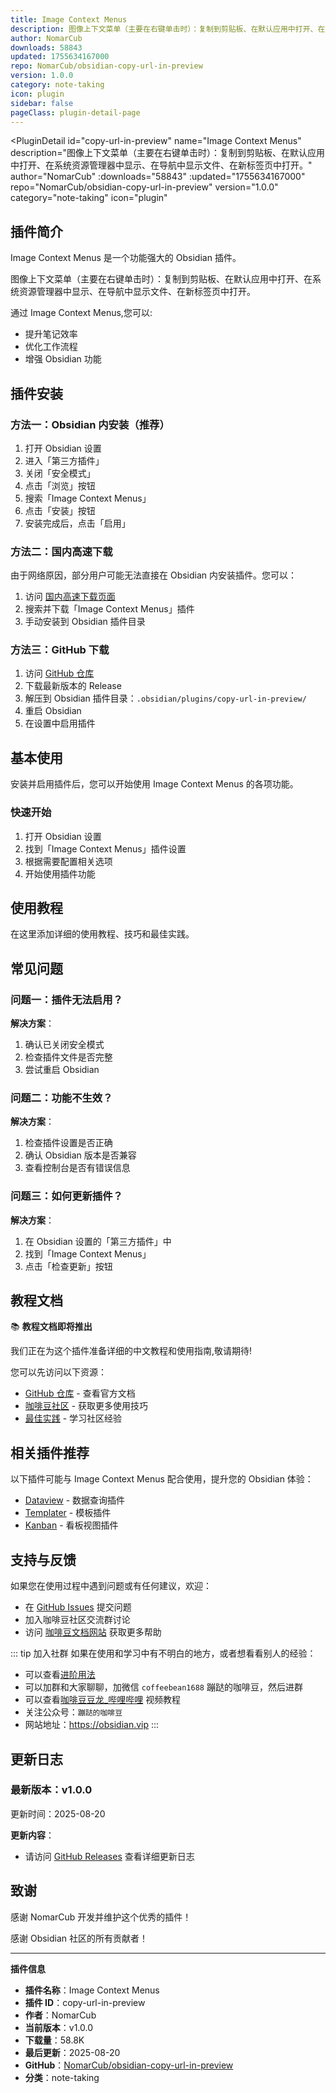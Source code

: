 ```yaml
---
title: Image Context Menus
description: 图像上下文菜单（主要在右键单击时）：复制到剪贴板、在默认应用中打开、在系统资源管理器中显示、在导航中显示文件、在新标签页中打开。
author: NomarCub
downloads: 58843
updated: 1755634167000
repo: NomarCub/obsidian-copy-url-in-preview
version: 1.0.0
category: note-taking
icon: plugin
sidebar: false
pageClass: plugin-detail-page
---
```


<PluginDetail
  id="copy-url-in-preview"
  name="Image Context Menus"
  description="图像上下文菜单（主要在右键单击时）：复制到剪贴板、在默认应用中打开、在系统资源管理器中显示、在导航中显示文件、在新标签页中打开。"
  author="NomarCub"
  :downloads="58843"
  :updated="1755634167000"
  repo="NomarCub/obsidian-copy-url-in-preview"
  version="1.0.0"
  category="note-taking"
  icon="plugin"
>

<!-- AUTO_GENERATED_START -->
## 插件简介

Image Context Menus 是一个功能强大的 Obsidian 插件。

图像上下文菜单（主要在右键单击时）：复制到剪贴板、在默认应用中打开、在系统资源管理器中显示、在导航中显示文件、在新标签页中打开。

通过 Image Context Menus,您可以:

- 提升笔记效率
- 优化工作流程
- 增强 Obsidian 功能

<!-- AUTO_GENERATED_END -->

<!-- AUTO_GENERATED_START -->
## 插件安装

### 方法一：Obsidian 内安装（推荐）

1. 打开 Obsidian 设置
2. 进入「第三方插件」
3. 关闭「安全模式」
4. 点击「浏览」按钮
5. 搜索「Image Context Menus」
6. 点击「安装」按钮
7. 安装完成后，点击「启用」

### 方法二：国内高速下载

由于网络原因，部分用户可能无法直接在 Obsidian 内安装插件。您可以：

1. 访问 [国内高速下载页面](/zh/documentation/obsidian-plugins-download.html)
2. 搜索并下载「Image Context Menus」插件
3. 手动安装到 Obsidian 插件目录

### 方法三：GitHub 下载

1. 访问 [GitHub 仓库](https://github.com/NomarCub/obsidian-copy-url-in-preview)
2. 下载最新版本的 Release
3. 解压到 Obsidian 插件目录：`.obsidian/plugins/copy-url-in-preview/`
4. 重启 Obsidian
5. 在设置中启用插件

## 基本使用

安装并启用插件后，您可以开始使用 Image Context Menus 的各项功能。

### 快速开始

1. 打开 Obsidian 设置
2. 找到「Image Context Menus」插件设置
3. 根据需要配置相关选项
4. 开始使用插件功能

<!-- AUTO_GENERATED_END -->

<!-- CUSTOM_CONTENT_START:tutorial -->
## 使用教程

在这里添加详细的使用教程、技巧和最佳实践。

<!-- CUSTOM_CONTENT_END:tutorial -->

<!-- SHARED_CONTENT_START -->
## 常见问题

### 问题一：插件无法启用？

**解决方案**：
1. 确认已关闭安全模式
2. 检查插件文件是否完整
3. 尝试重启 Obsidian

### 问题二：功能不生效？

**解决方案**：
1. 检查插件设置是否正确
2. 确认 Obsidian 版本是否兼容
3. 查看控制台是否有错误信息

### 问题三：如何更新插件？

**解决方案**：
1. 在 Obsidian 设置的「第三方插件」中
2. 找到「Image Context Menus」
3. 点击「检查更新」按钮

## 教程文档

📚 **教程文档即将推出**

我们正在为这个插件准备详细的中文教程和使用指南,敬请期待!

您可以先访问以下资源：
- [GitHub 仓库](https://github.com/NomarCub/obsidian-copy-url-in-preview) - 查看官方文档
- [咖啡豆社区](/zh/bases/) - 获取更多使用技巧
- [最佳实践](/zh/best-practices/) - 学习社区经验

## 相关插件推荐

以下插件可能与 Image Context Menus 配合使用，提升您的 Obsidian 体验：

- [Dataview](/zh/plugins/dataview.html) - 数据查询插件
- [Templater](/zh/plugins/templater-obsidian.html) - 模板插件
- [Kanban](/zh/plugins/obsidian-kanban.html) - 看板视图插件

## 支持与反馈

如果您在使用过程中遇到问题或有任何建议，欢迎：

- 在 [GitHub Issues](https://github.com/NomarCub/obsidian-copy-url-in-preview/issues) 提交问题
- 加入咖啡豆社区交流群讨论
- 访问 [咖啡豆文档网站](https://obsidian.vip) 获取更多帮助

::: tip 加入社群
如果在使用和学习中有不明白的地方，或者想看看别人的经验：
- 可以查看[进阶用法](/zh/advanced)
- 可以加群和大家聊聊，加微信 `coffeebean1688` 蹦跶的咖啡豆，然后进群
- 可以查看[咖啡豆豆龙_哔哩哔哩](https://space.bilibili.com/618777356) 视频教程
- 关注公众号：`蹦跶的咖啡豆`
- 网站地址：https://obsidian.vip
:::
<!-- SHARED_CONTENT_END -->

<!-- AUTO_GENERATED_START -->
## 更新日志

### 最新版本：v1.0.0

更新时间：2025-08-20

**更新内容**：
- 请访问 [GitHub Releases](https://github.com/NomarCub/obsidian-copy-url-in-preview/releases) 查看详细更新日志

## 致谢

感谢 NomarCub 开发并维护这个优秀的插件！

感谢 Obsidian 社区的所有贡献者！

---

**插件信息**
- **插件名称**：Image Context Menus
- **插件 ID**：copy-url-in-preview
- **作者**：NomarCub
- **当前版本**：v1.0.0
- **下载量**：58.8K
- **最后更新**：2025-08-20
- **GitHub**：[NomarCub/obsidian-copy-url-in-preview](https://github.com/NomarCub/obsidian-copy-url-in-preview)
- **分类**：note-taking
<!-- AUTO_GENERATED_END -->

</PluginDetail>

